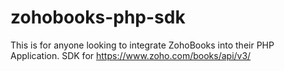# zohobooks-php-sdk
This is for anyone looking to integrate ZohoBooks into their PHP Application. SDK for https://www.zoho.com/books/api/v3/
